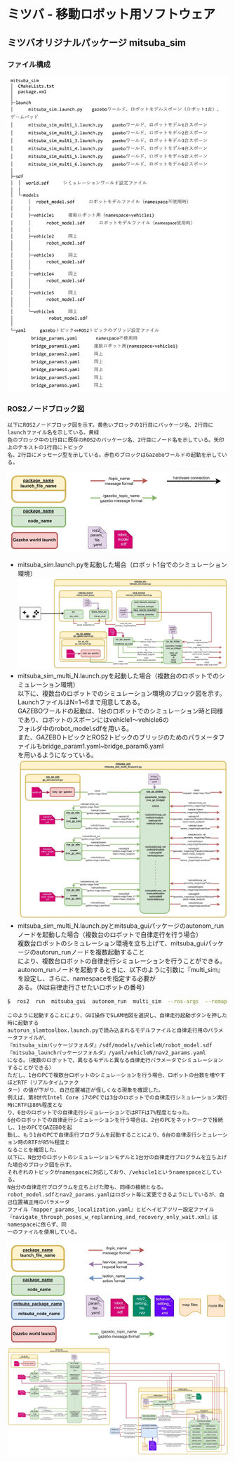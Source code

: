 # ミツバ - 移動ロボット用ソフトウェア

## ミツバオリジナルパッケージ  mitsuba_sim

### ファイル構成
![mitsuba_sim.png](mitsuba_sim.png)

### ROS2ノードブロック図  
    以下にROS2ノードブロック図を示す。黄色いブロックの1行目にパッケージ名、2行目にlaunchファイル名を示している。黄緑  
    色のブロック中の1行目に既存のROS2のパッケージ名、2行目にノード名を示している。矢印上のテキストの1行目にトピック  
    名、2行目にメッセージ型を示している。赤色のブロックはGazeboワールドの起動を示している。  
![mitsuba_sim2.png](mitsuba_sim2.png)  

* mitsuba_sim.launch.pyを起動した場合（ロボット1台でのシミュレーション環境）  
![mitsuba_sim3.png](mitsuba_sim3.png)  
* mitsuba_sim_multi_N.launch.pyを起動した場合（複数台のロボットでのシミュレーション環境）  
    以下に、複数台のロボットでのシミュレーション環境のブロック図を示す。LaunchファイルはN=1~6まで用意してある。  
    GAZEBOワールドの起動は、1台のロボットでのシミュレーション時と同様であり、ロボットのスポーンにはvehicle1～vehicle6の  
    フォルダ中のrobot_model.sdfを用いる。  
    また、GAZEBOトピックとROS2トピックのブリッジのためのパラメータファイルもbridge_param1.yaml~bridge_param6.yaml  
    を用いるようになっている。  
![mitsuba_sim4.png](mitsuba_sim4.png)  
* mitsuba_sim_multi_N.launch.pyとmitsuba_guiパッケージのautonom_runノードを起動した場合（複数台のロボットで自律走行を行う場合）  
    複数台ロボットのシミュレーション環境を立ち上げて、mitsuba_guiパッケージのautorun_runノードを複数起動すること  
    により、複数台ロボットの自律走行シミュレーションを行うことができる。  
    autonom_runノードを起動するときに、以下のように引数に『multi_sim』を設定し、さらに、namespaceを指定する必要が  
    ある。（Nは自律走行させたいロボットの番号）  
```bash
$  ros2  run  mitsuba_gui  autonom_run  multi_sim  --ros-args  --remap  __ns:=/vehicleN  
```
    このように起動することにより、GUI操作でSLAM地図を選択し、自律走行起動ボタンを押した時に起動する  
    autorun_slamtoolbox.launch.pyで読み込まれるモデルファイルと自律走行用のパラメータファイルが、  
    『mitsuba_simパッケージフォルダ』/sdf/models/vehicleN/robot_model.sdf  
    『mitsuba_launchパッケージフォルダ』/yaml/vehicleN/nav2_params.yaml  
    になる。（複数のロボットで、異なるモデルと異なる自律走行パラメータでシミュレーションすることができる）  
    ただし、1台のPCで複数台ロボットのシミュレーションを行う場合、ロボットの台数を増やすほどRTF（リアルタイムファク  
    ター）の値が下がり、自己位置補正が怪しくなる現象を確認した。  
    例えば、第8世代Intel Core i7のPCでは3台のロボットでの自律走行シミュレーション実行時にRTFは80%程度とな  
    り、6台のロボットでの自律走行シミュレーションではRTFは7%程度となった。  
    6台のロボットでの自律走行シミュレーションを行う場合は、2台のPCをネットワークで接続し、1台のPCでGAZEBOを起  
    動し、もう1台のPCで自律走行プログラムを起動することにより、6台の自律走行シミュレーション時のRTFが85％程度と  
    なることを確認した。  
    以下に、N台分のロボットのシミュレーションモデルと1台分の自律走行プログラムを立ち上げた場合のブロック図を示す。  
    それぞれのトピックがnamespaceに対応しており、/vehicle1というnamespaceとしている。  
    N台分の自律走行プログラムを立ち上げた際も、同様の接続となる。  
    robot_model.sdfとnav2_params.yamlはロボット毎に変更できるようにしているが、自己位置補正用のパラメータ  
    ファイル『mapper_params_localization.yaml』とビヘイビアツリー設定ファイル  
    『navigate_throuph_poses_w_replanning_and_recovery_only_wait.xml』はnamespaceに依らず、同  
    一のファイルを使用している。  
![mitsuba_sim5.png](mitsuba_sim5.png)  
![mitsuba_sim6.png](mitsuba_sim6.png)





